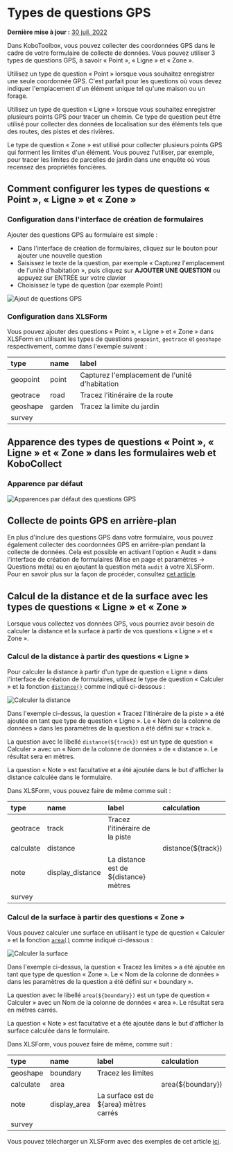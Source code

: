# Types de questions GPS
**Dernière mise à jour :** <a href="https://github.com/kobotoolbox/docs/blob/27e85949b3f42b42dcb60701fbfc80aadddbb616/source/gps_questions.md" class="reference">30 juil. 2022</a>

Dans KoboToolbox, vous pouvez collecter des coordonnées GPS dans le cadre de votre formulaire de collecte de données. Vous pouvez utiliser 3 types de questions GPS, à savoir « Point », « Ligne » et « Zone ».

Utilisez un type de question « Point » lorsque vous souhaitez enregistrer une seule coordonnée GPS. C'est parfait pour les questions où vous devez indiquer l'emplacement d'un élément unique tel qu'une maison ou un forage.

Utilisez un type de question « Ligne » lorsque vous souhaitez enregistrer plusieurs points GPS pour tracer un chemin. Ce type de question peut être utilisé pour collecter des données de localisation sur des éléments tels que des routes, des pistes et des rivières.

Le type de question « Zone » est utilisé pour collecter plusieurs points GPS qui forment les limites d'un élément. Vous pouvez l'utiliser, par exemple, pour tracer les limites de parcelles de jardin dans une enquête où vous recensez des propriétés foncières.

## Comment configurer les types de questions « Point », « Ligne » et « Zone »

### Configuration dans l'interface de création de formulaires

Ajouter des questions GPS au formulaire est simple :

- Dans l'interface de création de formulaires, cliquez sur le bouton <i class="k-icon k-icon-plus"></i> pour ajouter une nouvelle question
- Saisissez le texte de la question, par exemple « Capturez l'emplacement de l'unité d'habitation », puis cliquez sur **AJOUTER UNE QUESTION** ou appuyez sur ENTRÉE sur votre clavier
- Choisissez le type de question (par exemple Point)

![Ajout de questions GPS](images/gps_questions/adding_gps_questions.gif)

### Configuration dans XLSForm

Vous pouvez ajouter des questions « Point », « Ligne » et « Zone » dans XLSForm en utilisant les types de questions `geopoint`, `geotrace` et `geoshape` respectivement, comme dans l'exemple suivant :

| type     | name   | label                                       |
| :------- | :----- | :------------------------------------------ |
| geopoint | point  | Capturez l'emplacement de l'unité d'habitation |
| geotrace | road   | Tracez l'itinéraire de la route             |
| geoshape | garden | Tracez la limite du jardin                  |
| survey   |

## Apparence des types de questions « Point », « Ligne » et « Zone » dans les formulaires web et KoboCollect

### Apparence par défaut

![Apparences par défaut des questions GPS](images/gps_questions/gps_default_appearances.png)

## Collecte de points GPS en arrière-plan

En plus d'inclure des questions GPS dans votre formulaire, vous pouvez également collecter des coordonnées GPS en arrière-plan pendant la collecte de données. Cela est possible en activant l'option « Audit » dans l'interface de création de formulaires (Mise en page et paramètres -> Questions méta) ou en ajoutant la question méta `audit` à votre XLSForm. Pour en savoir plus sur la façon de procéder, consultez [cet article](audit_logging.md).

## Calcul de la distance et de la surface avec les types de questions « Ligne » et « Zone »

Lorsque vous collectez vos données GPS, vous pourriez avoir besoin de calculer la distance et la surface à partir de vos questions « Ligne » et « Zone ».

### Calcul de la distance à partir des questions « Ligne »

Pour calculer la distance à partir d'un type de question « Ligne » dans l'interface de création de formulaires, utilisez le type de question « Calculer » et la fonction [`distance()`](https://docs.getodk.org/form-operators-functions/#distance) comme indiqué ci-dessous :

![Calculer la distance](images/gps_questions/calculate_distance.png)

Dans l'exemple ci-dessus, la question « Tracez l'itinéraire de la piste » a été ajoutée en tant que type de question « Ligne ». Le « Nom de la colonne de données » dans les paramètres de la question a été défini sur « track ».

La question avec le libellé `distance(${track})` est un type de question « Calculer » avec un « Nom de la colonne de données » de « distance ». Le résultat sera en mètres.

La question « Note » est facultative et a été ajoutée dans le but d'afficher la distance calculée dans le formulaire.

Dans XLSForm, vous pouvez faire de même comme suit :

| type      | name             | label                                  | calculation        |
| :-------- | :--------------- | :------------------------------------- | :----------------- |
| geotrace  | track            | Tracez l'itinéraire de la piste        |                    |
| calculate | distance         |                                        | distance(${track}) |
| note      | display_distance | La distance est de ${distance} mètres  |                    |
| survey    |

### Calcul de la surface à partir des questions « Zone »

Vous pouvez calculer une surface en utilisant le type de question « Calculer » et la fonction [`area()`](https://docs.getodk.org/form-operators-functions/#area) comme indiqué ci-dessous :

![Calculer la surface](images/gps_questions/calculate_area.png)

Dans l'exemple ci-dessus, la question « Tracez les limites » a été ajoutée en tant que type de question « Zone ». Le « Nom de la colonne de données » dans les paramètres de la question a été défini sur « boundary ».

La question avec le libellé `area(${boundary})` est un type de question « Calculer » avec un Nom de la colonne de données « area ». Le résultat sera en mètres carrés.

La question « Note » est facultative et a été ajoutée dans le but d'afficher la surface calculée dans le formulaire.

Dans XLSForm, vous pouvez faire de même, comme suit :

| type      | name         | label                                 | calculation       |
| :-------- | :----------- | :------------------------------------ | :---------------- |
| geoshape  | boundary     | Tracez les limites                    |                   |
| calculate | area         |                                       | area(${boundary}) |
| note      | display_area | La surface est de ${area} mètres carrés |                   |
| survey    |

<p class="note">
  Vous pouvez télécharger un XLSForm avec des exemples de cet article
  <a
    download
    class="reference"
    href="./_static/files/gps_questions/gps_questions.xlsx"
    >ici</a
  >.
</p>